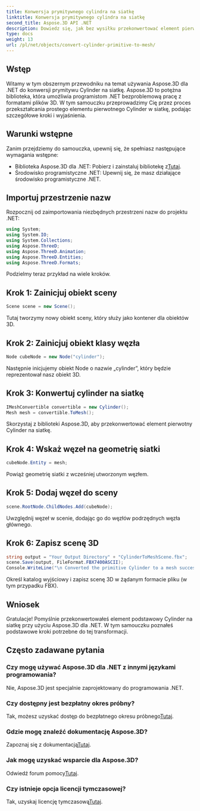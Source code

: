 ```yaml
---
title: Konwersja prymitywnego cylindra na siatkę
linktitle: Konwersja prymitywnego cylindra na siatkę
second_title: Aspose.3D API .NET
description: Dowiedz się, jak bez wysiłku przekonwertować element pierwotny Cylinder na siatkę za pomocą Aspose.3D dla .NET. Postępuj zgodnie z naszym przewodnikiem krok po kroku, aby uzyskać płynne transformacje 3D.
type: docs
weight: 13
url: /pl/net/objects/convert-cylinder-primitive-to-mesh/
---
```

## Wstęp
Witamy w tym obszernym przewodniku na temat używania Aspose.3D dla .NET do konwersji prymitywu Cylinder na siatkę. Aspose.3D to potężna biblioteka, która umożliwia programistom .NET bezproblemową pracę z formatami plików 3D. W tym samouczku przeprowadzimy Cię przez proces przekształcania prostego elementu pierwotnego Cylinder w siatkę, podając szczegółowe kroki i wyjaśnienia.
## Warunki wstępne
Zanim przejdziemy do samouczka, upewnij się, że spełniasz następujące wymagania wstępne:
-  Biblioteka Aspose.3D dla .NET: Pobierz i zainstaluj bibliotekę z[Tutaj](https://releases.aspose.com/3d/net/).
- Środowisko programistyczne .NET: Upewnij się, że masz działające środowisko programistyczne .NET.
## Importuj przestrzenie nazw
Rozpocznij od zaimportowania niezbędnych przestrzeni nazw do projektu .NET:
```csharp
using System;
using System.IO;
using System.Collections;
using Aspose.ThreeD;
using Aspose.ThreeD.Animation;
using Aspose.ThreeD.Entities;
using Aspose.ThreeD.Formats;
```
Podzielmy teraz przykład na wiele kroków.
## Krok 1: Zainicjuj obiekt sceny
```csharp
Scene scene = new Scene();
```
Tutaj tworzymy nowy obiekt sceny, który służy jako kontener dla obiektów 3D.
## Krok 2: Zainicjuj obiekt klasy węzła
```csharp
Node cubeNode = new Node("cylinder");
```
Następnie inicjujemy obiekt Node o nazwie „cylinder”, który będzie reprezentował nasz obiekt 3D.
## Krok 3: Konwertuj cylinder na siatkę
```csharp
IMeshConvertible convertible = new Cylinder();
Mesh mesh = convertible.ToMesh();
```
Skorzystaj z biblioteki Aspose.3D, aby przekonwertować element pierwotny Cylinder na siatkę.
## Krok 4: Wskaż węzeł na geometrię siatki
```csharp
cubeNode.Entity = mesh;
```
Powiąż geometrię siatki z wcześniej utworzonym węzłem.
## Krok 5: Dodaj węzeł do sceny
```csharp
scene.RootNode.ChildNodes.Add(cubeNode);
```
Uwzględnij węzeł w scenie, dodając go do węzłów podrzędnych węzła głównego.
## Krok 6: Zapisz scenę 3D
```csharp
string output = "Your Output Directory" + "CylinderToMeshScene.fbx";
scene.Save(output, FileFormat.FBX7400ASCII);
Console.WriteLine("\n Converted the primitive Cylinder to a mesh successfully.\nFile saved at " + output);
```
Określ katalog wyjściowy i zapisz scenę 3D w żądanym formacie pliku (w tym przypadku FBX).
## Wniosek
Gratulacje! Pomyślnie przekonwertowałeś element podstawowy Cylinder na siatkę przy użyciu Aspose.3D dla .NET. W tym samouczku poznałeś podstawowe kroki potrzebne do tej transformacji.
## Często zadawane pytania
### Czy mogę używać Aspose.3D dla .NET z innymi językami programowania?
Nie, Aspose.3D jest specjalnie zaprojektowany do programowania .NET.
### Czy dostępny jest bezpłatny okres próbny?
 Tak, możesz uzyskać dostęp do bezpłatnego okresu próbnego[Tutaj](https://releases.aspose.com/).
### Gdzie mogę znaleźć dokumentację Aspose.3D?
 Zapoznaj się z dokumentacją[Tutaj](https://reference.aspose.com/3d/net/).
### Jak mogę uzyskać wsparcie dla Aspose.3D?
 Odwiedź forum pomocy[Tutaj](https://forum.aspose.com/c/3d/18).
### Czy istnieje opcja licencji tymczasowej?
 Tak, uzyskaj licencję tymczasową[Tutaj](https://purchase.aspose.com/temporary-license/).